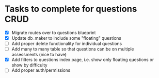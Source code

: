 # Tasks to complete for questions CRUD

- [x] Migrate routes over to questions blueprint
- [x] Update db_maker to include some "floating" questions
- [ ] Add proper delete functionality for individual questions
- [ ] Add many to many table so that questions can be on multiple assessments (nice to have)
- [x] Add filters to questions index page, i.e. show only floating questions or show by difficulty
- [ ] Add proper auth/permissions